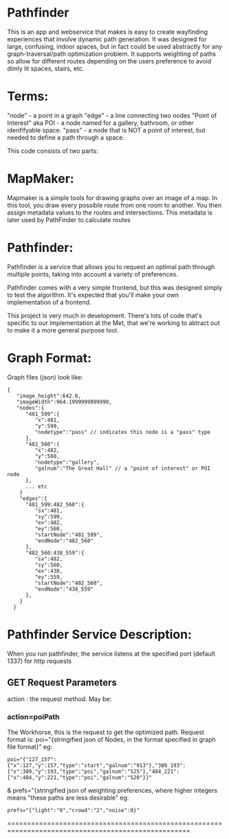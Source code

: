 Pathfinder
==========
This is an app and webservice that makes is easy to create wayfinding experiences that involve dynamic path generation. It was designed for large, confusing, indoor spaces, but in fact could be used abstractly for any graph-traversal/path optimization problem. It supports weighting of paths so allow for different routes depending on the users preference to avoid dimly lit spaces, stairs, etc.


Terms:
======
"node" - a point in a graph
"edge" - a line connecting two nodes
"Point of Interest" aka POI - a node named for a gallery, bathroom, or other idenfifyable space.
"pass"  - a node that is NOT a point of interest, but needed to define a path through a space.

This code consists of two parts:

MapMaker: 
=========
Mapmaker is a simple tools for drawing graphs over an image of a map. In this tool, you draw every possible route from one room to another. You then assign metadata values to the routes and intersections. This metadata is later used by PathFinder to calculate routes

Pathfinder:
===========
Pathfinder is a service that allows you to request an optimal path through multiple points, taking into account a variety of preferences.

Pathfinder comes with a very simple frontend, but this was designed simply to test the algorithm. It's expected that you'll make your own implementation of a frontend.

This project is very much in development. There's lots of code that's specific to our implementation at the Met, that we're working to abtract out to make it a more general purpose tool.


Graph Format:
============
Graph files (json) look like:

    {  
       "image_height":642.6,
       "imageWidth":964.1999999999999,
       "nodes":{  
          "481_599":{  
             "x":481,
             "y":599,
             "nodetype":"pass" // indicates this node is a "pass" type
          },
          "482_560":{  
             "x":482,
             "y":560,
             "nodetype":"gallery",
             "galnum":"The Great Hall" // a "point of interest" or POI node
          },
          ... etc
        }
        "edges":{  
          "481_599:482_560":{  
             "sx":481,
             "sy":599,
             "ex":482,
             "ey":560,
             "startNode":"481_599",
             "endNode":"482_560"
          },
          "482_560:438_559":{  
             "sx":482,
             "sy":560,
             "ex":438,
             "ey":559,
             "startNode":"482_560",
             "endNode":"438_559"
          },
        }
      }


Pathfinder Service Description:
==============================
When you run pathfinder, the service listens at the specified port (default 1337) for http requests

GET Request Parameters
----------

action : the request method. May be:
    
### action=poiPath
The Workhorse, this is the request to get the optimized path.
Request format is: 
poi="{stringified json of Nodes, in the format specified in graph file format}"
eg:

    poi="{"127_157":{"x":127,"y":157,"type":"start","galnum":"913"},"389_193":{"x":389,"y":193,"type":"poi","galnum":"525"},"484_221":{"x":484,"y":221,"type":"poi","galnum":"520"}}"
&
prefs="{stringified json of weighting preferences, where higher integers means "these paths are less desirable"
eg:

    prefs="{"light":"0","crowd":"2","noise":0}"

====================================================================================================


